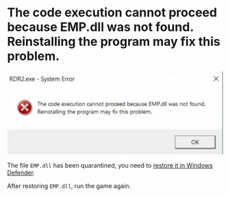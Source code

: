# The code execution cannot proceed because EMP.dll was not found. Reinstalling the program may fix this problem.

![EMP.dll](assets/errors/emp.dll.png)

The file `EMP.dll` has been quarantined, you need to [restore it in Windows Defender](restore-files.md).

After restoring `EMP.dll`, run the game again.